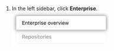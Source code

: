 1. In the left sidebar, click **Enterprise**.
  ![Enterprise tab in the Site admin settings](/assets/images/enterprise/site-admin-settings/enterprise-tab.png)
